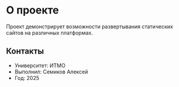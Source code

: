 # О проекте

Проект демонстрирует возможности развертывания статических сайтов на различных платформах.

## Контакты
- Университет: ИТМО
- Выполнил: Семиков Алексей
- Год: 2025